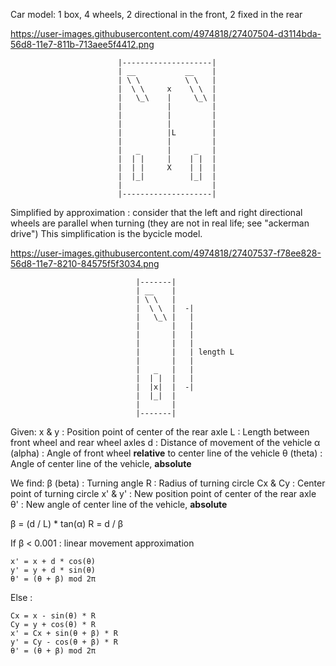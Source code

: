 
Car model: 1 box, 4 wheels, 2 directional in the front, 2 fixed in the rear

https://user-images.githubusercontent.com/4974818/27407504-d3114bda-56d8-11e7-811b-713aee5f4412.png

                            |--------------------|
                            | __           __    |
                            | \ \          \ \   |
                            |  \ \     x    \ \  |
                            |   \_\    |     \_\ |
                            |          |         |
                            |          |         |
                            |          |         |
                            |          |L        |
                            |          |         |
                            |   _      |     _   |
                            |  | |     |    | |  |
                            |  | |     X    | |  |
                            |  |_|          |_|  |
                            |                    |
                            |--------------------|

Simplified by approximation : consider that the left and right directional wheels are parallel when turning (they are not in real life; see "ackerman drive")
This simplification is the bycicle model.

https://user-images.githubusercontent.com/4974818/27407537-f78ee828-56d8-11e7-8210-84575f5f3034.png

                                |-------|
                                | __    |
                                | \ \   |
                                |  \ \  |  -|
                                |   \_\ |   |
                                |       |   |
                                |       |   |
                                |       |   |
                                |       |   | length L
                                |       |   |
                                |   _   |   |
                                |  | |  |   |
                                |  |x|  |  -|
                                |  |_|  |
                                |       |
                                |-------|

Given:
x & y       : Position point of center of the rear axle
L			: Length between front wheel and rear wheel axles
d           : Distance of movement of the vehicle
α (alpha)   : Angle of front wheel **relative** to center line of the vehicle
θ (theta)   : Angle of center line of the vehicle, **absolute**

We find:
β (beta)	: Turning angle
R           : Radius of turning circle
Cx & Cy     : Center point of turning circle
x' & y'     : New position point of center of the rear axle
θ'          : New angle of center line of the vehicle, **absolute**

β = (d / L) * tan(α)
R = d / β

If β < 0.001 : linear movement approximation

    x' = x + d * cos(θ)
    y' = y + d * sin(θ)
    θ' = (θ + β) mod 2π

Else :

    Cx = x - sin(θ) * R
    Cy = y + cos(θ) * R
    x' = Cx + sin(θ + β) * R
    y' = Cy - cos(θ + β) * R
    θ' = (θ + β) mod 2π
